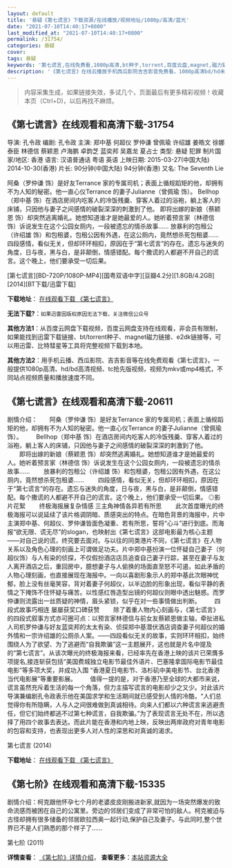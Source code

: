 ```yaml
---
layout: default
title: '悬疑《第七谎言》下载资源/在线播放/视频地址/1080p/高清/蓝光'
date: "2021-07-10T14:40:17+0800"
last_modified_at: "2021-07-10T14:40:17+0800"
permalink: /31754/
categories: 悬疑
cover:
tags: 悬疑
keywords: '第七谎言,在线免费看,1080p高清,bt种子,torrent,百度云盘,magnet,磁力链,迅雷下载资源'
description: '《第七谎言》在线云播放手机西瓜影院吉吉影音免费看，1080p高清bd/hd未删减完整版和tc抢先枪版，mkv/mp4格式，附带bt/torrent种子、magnet/磁力链、百度云盘、网盘资源迅雷下载链接'
---
```


>内容采集生成，如果链接失效，多试几个，页面最后有更多精彩视频！收藏本页（Ctrl+D)，以后再找不麻烦。


## 《第七谎言》在线观看和高清下载-31754

导演: 孔令政 编剧: 孔令政 主演: 郑中基 何超仪 罗仲谦 曾佩瑜 许绍雄 姜皓文 徐娜 泰臣 林德信 蔡颖恩 卢海鹏 卓韵芝 蓝奕邦 吴嘉龙 夏占士 类型: 悬疑 犯罪 制片国家/地区: 香港 语言: 汉语普通话 粤语 英语 上映日期: 2015-03-27(中国大陆) 2014-10-30(香港) 片长: 90分钟(中国大陆) 94分钟(香港) 又名: The Seventh Lie

阿桑（罗仲谦 饰）是好友Terrance 家的专属司机；表面上循规蹈矩的他，却拥有不为人知的秘密。他一直心仪Terrance 的妻子Julianne（曾佩瑜 饰）。 Bellhop（郑中基 饰）在酒店房间内吃客人的冷饭残羹、穿客人着过的浴袍，躺上客人的床铺，只因他与妻子之间感情的破裂深深的刺激到了他。 即将出嫁的新娘（蔡颖恩 饰）却突然逃离婚礼。她想知道谁才是她最爱的人。她听着预言家（林德信 饰）诉说发生在这个公园女厕内，一段被遗忘的情杀故事…… 放暴利的包租公（许绍雄 饰）和包租婆，包租公因有外遇，在这公厕内，竟然想杀死包租婆…… 四段感情，看似无关，但却环环相扣，原因在于“第七谎言”的存在。遗忘与迷失的角度，日与夜，黑与白，是非颠倒，情感错配。每个撒谎的人都避不开自己的谎言。这个晚上，他们要承受一切后果。


[第七谎言][BD-720P/1080P-MP4][国粤双语中字][豆瓣4.2分][1.8GB/4.2GB][2014][BT下载/迅雷下载]

**下载地址**： [在线观看下载 《第七谎言》](https://www.btdx8.com/torrent/the_seventh_lie_2014.html) 


**无法下载?**：`如果迅雷因版权原因无法下载，关注微信公众号 `

**其他方法1**：从百度云网盘下载视频，百度云网盘支持在线观看，非会员有限制，如果能找到迅雷下载链接、bt/torrent种子、magnet磁力链接、e2dk链接等，可以用迅雷、比特彗星等工具将完整视频下载到本地。

**其他方法2**：用手机云播、西瓜影院、吉吉影音等在线免费观看《第七谎言》，一般提供1080p高清、hd/bd高清视频、tc抢先版视频，视频为mkv或mp4格式，不同站点视频质量和播放速度不同。


## 《第七谎言》在线观看和高清下载-20611

剧情介绍：　　阿桑（罗仲谦 饰）是好友Terrance 家的专属司机；表面上循规蹈矩的他，却拥有不为人知的秘密。他一直心仪Terrance 的妻子Julianne（曾佩瑜 饰）。   　　Bellhop（郑中基 饰）在酒店房间内吃客人的冷饭残羹、穿客人着过的浴袍，躺上客人的床铺，只因他与妻子之间感情的破裂深深的刺激到了他。   　　即将出嫁的新娘（蔡颖恩 饰）却突然逃离婚礼。她想知道谁才是她最爱的人。她听着预言家（林德信 饰）诉说发生在这个公园女厕内，一段被遗忘的情杀故事……   　　放暴利的包租公（许绍雄 饰）和包租婆，包租公因有外遇，在这公厕内，竟然想杀死包租婆……   　　四段感情，看似无关，但却环环相扣，原因在于“第七谎言”的存在。遗忘与迷失的角度，日与夜，黑与白，是非颠倒，情感错配。每个撒谎的人都避不开自己的谎言。这个晚上，他们要承受一切后果。 ◎影片花絮   　　终极海报展复杂情感 三主角神情各异若有所思   　　此次首度曝光的终极海报可以说延续了该片格调阴暗、质感突出的特点。在暗色背景的海报中，片中主演郑中基、何超仪、罗仲谦皆面色凝重、若有所思，誓将“心斗”进行到底。而海报“欲无限、谎无尽”的slogan，也映射出《第七谎言》这部电影最为核心主题——对自己说的谎，终究要去面对。与以往的同类港片不同，《第七谎言》在人物关系以及角色心理的刻画上可谓做足功夫。片中郑中基扮演一位怀疑自己妻子（何超仪饰）与人有染的侦探，不仅假扮酒店店员追查自己妻子行踪，甚至在妻子与友人离开酒店之后，重回房中，臆想妻子与人偷换的场面直至怒不可遏，如此矛盾的人物心理刻画，也直接展现在海报中。一向以喜剧形象示人的郑中基此次眼神忧郁，脸上没有丝毫笑容，背对着妻子何超仪，以半边脸的形象出现，看似平静的表情之下掩饰不住怀疑与痛苦。以性感红唇造型出镜的何超仪则眼中透出魅惑。而罗仲谦则流露出一丝质疑的神情，眉头紧锁，似乎在对一些事情做出判断。   　　四段式故事巧相连 屡屡获奖口碑获赞   　　除了着重人物内心刻画与，《第七谎言》的四段式叙事方式亦可圈可点：以预言家林德信与前女友蔡颖恩做主轴，牵扯进私人司机罗仲谦与好友蓝奕邦的太太有染、侦探郑中基潜伏酒店调查妻子何超仪的婚外情和一宗许绍雄的公厕杀人案。——四段看似无关的故事，实则环环相扣，始终围绕人为了欲望、为了逃避而“自我欺骗”这一主题展开，这也就是片名中提及的“第七谎言”。从该次曝光的终极海报来看，已经率先在香港上映的该片已荣膺多项提名,接连斩获包括“美国费城独立电影节最佳外语片、巴塞隆拿国际电影节最佳电影”等多项大奖，并成功入围 “香港夏日电影节、洛杉矶中美电影节、台北香港当代电影展”等重要影展。   　　值得一提的是，对于香港乃至全球的大都市来说，谎言虽然充斥着生活的每一个角落，但力主描写谎言的电影却少之又少。对此该片导演兼编剧孔令政表示他在美国求学和生活期间就已感受到人情的冷酷，“人们总觉得你有所隐瞒，人与人之间很难做到真诚相待。向来人们都以六种谎言来逃避责任，但它们始终都逃不过第七种谎言，自我欺骗。”为了表现谎言无处不在，所以选择了用四个故事去表达。而此片能在香港和内地上映，反映出两岸政府对青年电影的包容和支持，也表现出更多人对人性的深思和对真诚的渴求。


第七谎言 (2014)

**下载地址**： [在线观看下载 《第七谎言》](https://www.btbtdy.me/btdy/dy608.html) 


## 《第七阶》在线观看和高清下载-15335

剧情介绍：柯克跟他怀孕七个月的老婆皮皮刚搬进新家,就因为一场突然爆发的致命流感而被困在自己的公寓里。旁边的邻居们变成了非常可怕的敌人。柯克被迫与古怪却拥有很多储备的邻居欧拉西奥一起行动,保护自己及妻子。与此同时,整个世界已不是人们熟悉的那个样子了……


第七阶 (2011)

**详情查看**： [《第七阶》详情介绍](/movie/15335/)， **查看更多**：[本站资源大全](/movie/t/all/)

